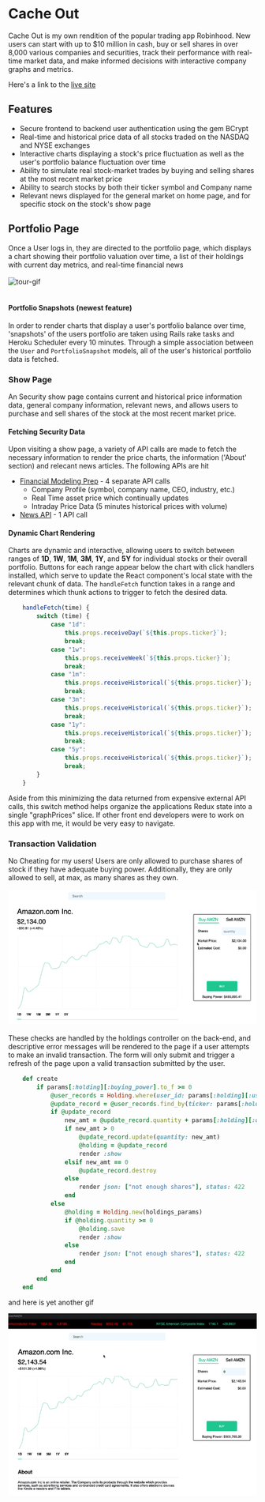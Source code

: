 # Cache Out

Cache Out is my own rendition of the popular trading app Robinhood. New users can start with up to $10 million in cash, buy or sell shares in over 8,000 various companies and securities, track their performance with real-time market data, and make informed decisions with interactive company graphs and metrics.

Here's a link to the [live site](https://cache-out.herokuapp.com/#/)

## Features
* Secure frontend to backend user authentication using the gem BCrypt
* Real-time and historical price data of all stocks traded on the NASDAQ and NYSE exchanges
* Interactive charts displaying a stock's price fluctuation as well as the user's portfolio balance fluctuation over time
* Ability to simulate real stock-market trades by buying and selling shares at the most recent market price
* Ability to search stocks by both their ticker symbol and Company name
* Relevant news displayed for the general market on home page, and for specific stock on the stock's show page

## Portfolio Page
Once a User logs in, they are directed to the portfolio page, which displays a chart showing their portfolio valuation over time, a list of their holdings with current day metrics, and real-time financial news
<br/>
<br/>
![tour-gif](app/assets/images/tour.gif)
<br/>
<br/>
#### Portfolio Snapshots (**newest feature**)
In order to render charts that display a user's portfolio balance over time, 'snapshots' of the users portfolio are taken using Rails rake tasks and Heroku Scheduler every 10 minutes. Through a simple association between the `User` and `PortfolioSnapshot` models, all of the user's historical portfolio data is fetched.

### Show Page
An Security show page contains current and historical price information data, general company information, relevant news, and allows users to purchase and sell shares of the stock at the most recent market price. 

#### Fetching Security Data

Upon visiting a show page, a variety of API calls are made to fetch the necessary information to render the price charts, the information ('About' section) and relecant news articles. The following APIs are hit
* [Financial Modeling Prep](https://financialmodelingprep.com/) - 4 separate API calls
  * Company Profile (symbol, company name, CEO, industry, etc.)
  * Real Time asset price which continually updates
  * Intraday Price Data (5 minutes historical prices with volume)
* [News API](https://newsapi.org/) - 1 API call

#### Dynamic Chart Rendering
Charts are dynamic and interactive, allowing users to switch between ranges of **1D**, **1W**, **1M**, **3M**, **1Y**, and **5Y** for individual stocks or their overall portfolio. Buttons for each range appear below the chart with click handlers installed, which serve to update the React component's local state with the relevant chunk of data. The `handleFetch` function takes in a range and determines which thunk actions to trigger to fetch the desired data. 

```js
    handleFetch(time) {
        switch (time) {
            case "1d":
                this.props.receiveDay(`${this.props.ticker}`);
                break;
            case "1w":
                this.props.receiveWeek(`${this.props.ticker}`);
                break;
            case "1m":
                this.props.receiveHistorical(`${this.props.ticker}`);
                break;
            case "3m":
                this.props.receiveHistorical(`${this.props.ticker}`);
                break;
            case "1y":
                this.props.receiveHistorical(`${this.props.ticker}`);
                break;
            case "5y":
                this.props.receiveHistorical(`${this.props.ticker}`);
                break;
        }
    }
```

Aside from this minimizing the data returned from expensive external API calls, this switch method helps organize the applications Redux state into a single "graphPrices" slice. If other front end developers were to work on this app with me, it would be very easy to navigate.

### Transaction Validation

No Cheating for my users! Users are only allowed to purchase shares of stock if they have adequate buying power. Additionally, they are only allowed to sell, at max, as many shares as they own. 
<br/>
<br/>
![transaction-gif](app/assets/images/transaction.gif) 
<br/>
<br/>
These checks are handled by the holdings controller on the back-end, and descriptive error messages will be rendered to the page if a user attempts to make an invalid transaction. The form will only submit and trigger a refresh of the page upon a valid transaction submitted by the user.

```rb
    def create
        if params[:holding][:buying_power].to_f >= 0
            @user_records = Holding.where(user_id: params[:holding][:user_id])
            @update_record = @user_records.find_by(ticker: params[:holding][:ticker])
            if @update_record
                new_amt = @update_record.quantity + params[:holding][:quantity].to_i
                if new_amt > 0
                    @update_record.update(quantity: new_amt)
                    @holding = @update_record
                    render :show
                elsif new_amt == 0
                    @update_record.destroy
                else
                    render json: ["not enough shares"], status: 422
                end
            else
                @holding = Holding.new(holdings_params)
                if @holding.quantity >= 0
                    @holding.save
                    render :show
                else
                    render json: ["not enough shares"], status: 422
                end
            end
        end
    end
```

and here is yet another gif

![search-gif](app/assets/images/search.gif)

